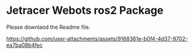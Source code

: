# Jetracer Webots ros2 Package

Please downlaod the Readme file.

https://github.com/user-attachments/assets/9168361e-b0f4-4d37-9702-ea7ba08b4fec


